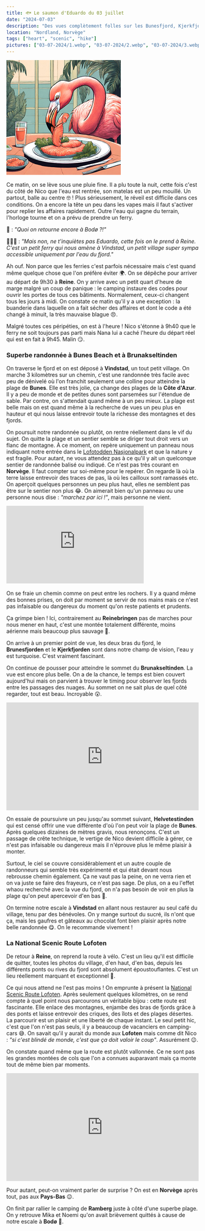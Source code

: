 ```yaml
---
title: 🐟 Le saumon d'Eduardo du 03 juillet
date: "2024-07-03"
description: "Des vues complètement folles sur les Bunesfjord, Kjerkfjord et Reinefjord avant de regagner la National Scenic Route Lofoten !"
location: "Nordland, Norvège"
tags: ["heart", "scenic", "hike"]
pictures: ["03-07-2024/1.webp", "03-07-2024/2.webp", "03-07-2024/3.webp", "03-07-2024/4.webp", "03-07-2024/5.webp", "03-07-2024/6.webp", "03-07-2024/7.webp", "03-07-2024/8.webp", "03-07-2024/9.webp"]
---
```


![Saumon d'Eduardo](../saumon_eduardo.png)

Ce matin, on se lève sous une pluie fine. Il a plu toute la nuit, cette fois c'est du côté de Nico que l'eau est rentrée, son matelas est un peu mouillé. Un partout, balle au centre 🤓 ! Plus sérieusement, le réveil est difficile dans ces conditions. On a encore la tête un peu dans les vapes mais il faut s'activer pour replier les affaires rapidement. Outre l'eau qui gagne du terrain, l'horloge tourne et on a prévu de prendre un ferry.

🦩 : *"Quoi on retourne encore à Bodø ?!"*

💁🏼‍♀️ : *"Mais non, ne t'inquiètes pas Eduardo, cette fois on le prend à Reine. C'est un petit ferry qui nous amène à Vindstad, un petit village super sympa accessible uniquement par l'eau du fjord."*

Ah ouf. Non parce que les ferries c'est parfois nécessaire mais c'est quand même quelque chose que l'on préfère éviter 🌍. On se dépêche pour arriver au départ de 9h30 à **Reine**. On y arrive avec un petit quart d'heure de marge malgré un coup de panique : le camping instaure des codes pour ouvrir les portes de tous ces bâtiments. Normalement, ceux-ci changent tous les jours à midi. On constate ce matin qu'il y a une exception : la buanderie dans laquelle on a fait sécher des affaires et dont le code a été changé à minuit, la très mauvaise blague 😠. 

Malgré toutes ces péripéties, on est à l'heure ! Nico s'étonne à 9h40 que le ferry ne soit toujours pas parti mais Nana lui a caché l'heure du départ réel qui est en fait à 9h45. Malin 😏.

### Superbe randonnée à Bunes Beach et à Brunakseltinden 

On traverse le fjord et on est déposé à **Vindstad**, un tout petit village. On marche 3 kilomètres sur un chemin, c'est une randonnée très facile avec peu de dénivelé où l'on franchit seulement une colline pour atteindre la plage de **Bunes**. Elle est très jolie, ça change des plages de la **Côte d'Azur**. Il y a peu de monde et de petites dunes sont parsemées sur l'étendue de sable. Par contre, on s'attendait quand même à un peu mieux. La plage est belle mais on est quand même à la recherche de vues un peu plus en hauteur et qui nous laisse entrevoir toute la richesse des montagnes et des fjords.

On poursuit notre randonnée ou plutôt, on rentre réellement dans le vif du sujet. On quitte la plage et un sentier semble se diriger tout droit vers un flanc de montagne. À ce moment, on repère uniquement un panneau nous indiquant notre entrée dans le [Lofotodden Nasjonalpark](https://visitlofoten.com/en/topic/lofotodden-nasjonalpark/) et que la nature y est fragile. Pour autant, ne vous attendez pas à ce qu'il y ait un quelconque sentier de randonnée balisé ou indiqué. Ce n'est pas très courant en **Norvège**. Il faut compter sur soi-même pour le repérer. On regarde là où la terre laisse entrevoir des traces de pas, là où les cailloux sont ramassés etc. On aperçoit quelques personnes un peu plus haut, elles ne semblent pas être sur le sentier non plus 😂. On aimerait bien qu'un panneau ou une personne nous dise : *"marchez par ici !"*, mais personne ne vient.

<iframe width="360" height="202.5" src="https://www.youtube-nocookie.com/embed/pL4uESRCnv8?si=uCt2aiDalWQ2H1JH" title="YouTube video player" frameborder="0" allow="accelerometer; autoplay; clipboard-write; encrypted-media; gyroscope; picture-in-picture; web-share"></iframe>

On se fraie un chemin comme on peut entre les rochers. Il y a quand même des bonnes prises, on doit par moment se servir de nos mains mais ce n'est pas infaisable ou dangereux du moment qu'on reste patients et prudents.

Ça grimpe bien ! Ici, contrairement au **Reinebringen** pas de marches pour nous mener en haut, c'est une montée totalement différente, moins aérienne mais beaucoup plus sauvage 🤠.

On arrive à un premier point de vue, les deux bras du fjord, le **Brunesfjorden** et le **Kjerkfjorden** sont dans notre champ de vision, l'eau y est turquoise. C'est vraiment fascinant.
 
On continue de pousser pour atteindre le sommet du **Brunakseltinden**. La vue est encore plus belle. On a de la chance, le temps est bien couvert aujourd'hui mais on parvient à trouver le timing pour observer les fjords entre les passages des nuages. Au sommet on ne sait plus de quel côté regarder, tout est beau. Incroyable 😲. 

<div style="width: 100%; height: 0; position: relative; padding-bottom: 56%;"><iframe src="https://giphy.com/embed/L2kpmmGJk8evrs26iE" style="top: 0; left: 0; width: 100%; height: 100%; position: absolute; border: 0;" allowfullscreen scrolling="no" allow="encrypted-media;" class="giphy-embed"></iframe></div> 

On essaie de poursuivre un peu jusqu'au sommet suivant, **Helvetestinden** qui est censé offrir une vue différente d'où l'on peut voir la plage de **Bunes**. Après quelques dizaines de mètres gravis, nous renonçons. C'est un passage de crête technique, le vertige de Nico devient difficile à gérer, ce n'est pas infaisable ou dangereux mais il n'éprouve plus le même plaisir à monter.

Surtout, le ciel se couvre considérablement et un autre couple de randonneurs qui semble très expérimenté et qui était devant nous rebrousse chemin également. Ça ne vaut pas la peine, on ne verra rien et on va juste se faire des frayeurs, ce n'est pas sage. De plus, on a eu l'effet whaou recherché avec la vue du fjord, on n'a pas besoin de voir en plus la plage qu'on peut apercevoir d'en bas 🙂.

On termine notre escale à **Vindstad** en allant nous restaurer au seul café du village, tenu par des bénévoles. On y mange surtout du sucré, ils n'ont que ça, mais les gaufres et gâteaux au chocolat font bien plaisir après notre belle randonnée 😋. On le recommande vivement !

### La National Scenic Route Lofoten

De retour à **Reine**, on reprend la route à vélo. C'est un lieu qu'il est difficile de quitter, toutes les photos du village, d'en haut, d'en bas, depuis les différents ponts ou rives du fjord sont absolument époustouflantes. C'est un lieu réellement marquant et exceptionnel 🤗.

Ce qui nous attend ne l'est pas moins ! On emprunte à présent la [National Scenic Route Lofoten](https://www.nasjonaleturistveger.no/en/routes/lofoten/). Après seulement quelques kilomètres, on se rend compte à quel point nous parcourons un véritable bijou : cette route est fascinante. Elle enlace des montagnes, enjambe des bras de fjords grâce à des ponts et laisse entrevoir des criques, des îlots et des plages désertes. La parcourir est un plaisir et une liberté de chaque instant. Le seul petit hic, c'est que l'on n'est pas seuls, il y a beaucoup de vacanciers en camping-cars 😅. On savait qu'il y aurait du monde aux **Lofoten** mais comme dit Nico : *"si c'est blindé de monde, c'est que ça doit valoir le coup"*. Assurément 😉.

On constate quand même que la route est plutôt vallonnée. Ce ne sont pas les grandes montées de cols que l'on a connues auparavant mais ça monte tout de même bien par moments.

<div style="width: 100%; height: 0; position: relative; padding-bottom: 56%;"><iframe src="https://giphy.com/embed/RQ6zne6AKjRFB71udT" style="top: 0; left: 0; width: 100%; height: 100%; position: absolute; border: 0;" allowfullscreen scrolling="no" allow="encrypted-media;" class="giphy-embed"></iframe></div> 

Pour autant, peut-on vraiment parler de surprise ? On est en **Norvège** après tout, pas aux **Pays-Bas** 😉.

On finit par rallier le camping de **Ramberg** juste à côté d'une superbe plage. On y retrouve Mika et Noemi qu'on avait brièvement quittés à cause de notre escale à **Bodø** 🤗.